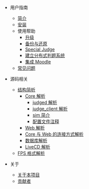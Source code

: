 
- 用户指南
  - [简介](/README)
  - [安装](/Install)
  - 使用帮助
    - [升级](/Update)
    - [备份与还原](/Backup)
    - [Special Judge](/SpecialJudge)
    - [建立分布式判题系统](/MultiJudge)
    - [集成 Moodle](/MoodleIntegration)
  - [常见问题](/FAQ)

- 源码相关
  - [结构简析](/Composition)
    - [Core 解析](/Composition-Core)
      - [judged 解析](Composition-Core?id=judged-解析)
      - [judge_client 解析](/Composition-Core?id=judge_client-解析)
      - [sim 简介](/Composition-Core?id=sim-简介)
      - [配置文件注释](/Composition-Core?id=配置文件注释)
    - [Web 解析](/Composition-web)
    - [Core 与 Web 的连接方式解析](/Composition_Client)
    - [数据库解析](/Composition-Database)
    - [LiveCD 解析](/Composition-LiveCD)
  - [FPS 格式解析](/FPS)
    
- 关于
  - [关于本项目](/About)
  - [贡献者](/Contributors)

